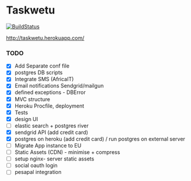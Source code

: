 Taskwetu
========

[![BuildStatus](https://travis-ci.org/ianjuma/recognise.png)](https://travis-ci.org/ianjuma/recognise)

http://taskwetu.herokuapp.com/


### TODO
- [x] Add Separate conf file
- [x] postgres DB scripts
- [x] Integrate SMS (AfricaIT)
- [x] Email notifications Sendgrid/mailgun
- [x] defined exceptions - DBError
- [x] MVC structure
- [x] Heroku Procfile, deployment
- [x] Tests
- [x] design UI
- [ ] elastic search + postgres river
- [x] sendgrid API (add credit card)
- [x] postgres on heroku (add credit card) / run postgres on external server
- [ ] Migrate App instance to EU
- [ ] Static Assets (CDN) - minimise + compress
- [ ] setup nginx- server static assets
- [ ] social oauth login
- [ ] pesapal integration
